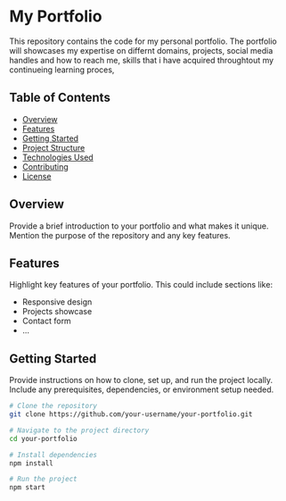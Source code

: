 # My Portfolio

This repository contains the code for my personal portfolio. The portfolio will showcases my expertise on differnt domains, projects, social media handles and how to reach me, skills that i have acquired throughtout my continueing learning proces,

## Table of Contents

- [Overview](#overview)
- [Features](#features)
- [Getting Started](#getting-started)
- [Project Structure](#project-structure)
- [Technologies Used](#technologies-used)
- [Contributing](#contributing)
- [License](#license)

## Overview

Provide a brief introduction to your portfolio and what makes it unique. Mention the purpose of the repository and any key features.

## Features

Highlight key features of your portfolio. This could include sections like:

- Responsive design
- Projects showcase
- Contact form
- ...

## Getting Started

Provide instructions on how to clone, set up, and run the project locally. Include any prerequisites, dependencies, or environment setup needed.

```bash
# Clone the repository
git clone https://github.com/your-username/your-portfolio.git

# Navigate to the project directory
cd your-portfolio

# Install dependencies
npm install

# Run the project
npm start

